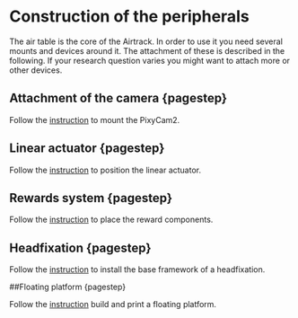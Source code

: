 # Construction of the peripherals

The air table is the core of the Airtrack. In order to use it you need several mounts and devices around it. The attachment of these is described in the following. If your research question varies you might want to attach more or other devices.

## Attachment of the camera {pagestep}

Follow the [instruction](headandcamera.md) to mount the PixyCam2.


## Linear actuator {pagestep}

Follow the [instruction](actuator_head.md) to position the linear actuator.

## Rewards system {pagestep}

Follow the [instruction](rewardsystem.md) to place the reward components.

##  Headfixation {pagestep}

Follow the [instruction](headfixation.md) to install the base framework of a headfixation.


##Floating platform  {pagestep}

Follow the [instruction](3Dprinting.md) build and print a floating platform.





